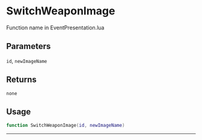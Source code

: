 # SwitchWeaponImage
Function name in EventPresentation.lua
## Parameters
`id`, `newImageName`
## Returns
`none`
## Usage
```lua
function SwitchWeaponImage(id, newImageName)
```
---
